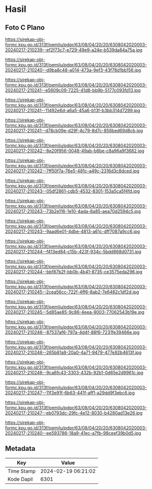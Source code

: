 # Hasil

## Foto C Plano

https://sirekap-obj-formc.kpu.go.id/313f/pemilu/pdpr/63/08/04/20/20/6308042020003-20240217-210239--ef2f73c7-e729-49e9-a24e-b539da84a75a.jpg

https://sirekap-obj-formc.kpu.go.id/313f/pemilu/pdpr/63/08/04/20/20/6308042020003-20240217-210240--d9ba8c48-a014-473a-9ef3-43f78d1bb156.jpg

https://sirekap-obj-formc.kpu.go.id/313f/pemilu/pdpr/63/08/04/20/20/6308042020003-20240217-210241--e5609c09-7225-41d8-bb9b-5177c093fd13.jpg

https://sirekap-obj-formc.kpu.go.id/313f/pemilu/pdpr/63/08/04/20/20/6308042020003-20240217-210241--11492e6d-a6a5-45a6-b13f-b3bb314d7299.jpg

https://sirekap-obj-formc.kpu.go.id/313f/pemilu/pdpr/63/08/04/20/20/6308042020003-20240217-210241--d78cb09e-d29f-4c79-8d7c-856bed69d8cb.jpg

https://sirekap-obj-formc.kpu.go.id/313f/pemilu/pdpr/63/08/04/20/20/6308042020003-20240217-210242--8e20f956-0048-49ab-b6be-c8a96a9f3682.jpg

https://sirekap-obj-formc.kpu.go.id/313f/pemilu/pdpr/63/08/04/20/20/6308042020003-20240217-210242--7ff50f7a-76e5-481c-a49c-2316d3c8dced.jpg

https://sirekap-obj-formc.kpu.go.id/313f/pemilu/pdpr/63/08/04/20/20/6308042020003-20240217-210243--05df2861-cdb5-4532-8301-153a5ca5f4fd.jpg

https://sirekap-obj-formc.kpu.go.id/313f/pemilu/pdpr/63/08/04/20/20/6308042020003-20240217-210243--73b2e116-1e10-4ada-8a85-aea70d2594c5.jpg

https://sirekap-obj-formc.kpu.go.id/313f/pemilu/pdpr/63/08/04/20/20/6308042020003-20240217-210243--9aad6e01-4dbe-4813-a61c-dff7087a9cc6.jpg

https://sirekap-obj-formc.kpu.go.id/313f/pemilu/pdpr/63/08/04/20/20/6308042020003-20240217-210244--f413ed84-c15b-423f-934c-5bdd668d0731.jpg

https://sirekap-obj-formc.kpu.go.id/313f/pemilu/pdpr/63/08/04/20/20/6308042020003-20240217-210244--bbf87b2f-bb0b-4b41-8735-ce3575eda296.jpg

https://sirekap-obj-formc.kpu.go.id/313f/pemilu/pdpr/63/08/04/20/20/6308042020003-20240217-210245--2cea56cc-722f-4ff6-8ab2-7e6482c1df2d.jpg

https://sirekap-obj-formc.kpu.go.id/313f/pemilu/pdpr/63/08/04/20/20/6308042020003-20240217-210245--5d85ae85-9c86-4eea-9003-77062543b19e.jpg

https://sirekap-obj-formc.kpu.go.id/313f/pemilu/pdpr/63/08/04/20/20/6308042020003-20240217-210246--87537af6-797a-4d4f-88f6-7231fe39466e.jpg

https://sirekap-obj-formc.kpu.go.id/313f/pemilu/pdpr/63/08/04/20/20/6308042020003-20240217-210246--265b81a9-20a0-4a71-9479-477e92b4613f.jpg

https://sirekap-obj-formc.kpu.go.id/313f/pemilu/pdpr/63/08/04/20/20/6308042020003-20240217-210246--9ca6fc43-3303-432b-92b1-0d65e2d9961c.jpg

https://sirekap-obj-formc.kpu.go.id/313f/pemilu/pdpr/63/08/04/20/20/6308042020003-20240217-210247--11f3e91f-6b63-441f-aff1-a29dd9f3ebc6.jpg

https://sirekap-obj-formc.kpu.go.id/313f/pemilu/pdpr/63/08/04/20/20/6308042020003-20240217-210247--eb0793dc-29fc-4e12-8030-b4280ad13e26.jpg

https://sirekap-obj-formc.kpu.go.id/313f/pemilu/pdpr/63/08/04/20/20/6308042020003-20240217-210240--ee593786-18a9-41ec-a7fb-98ceef39b0d5.jpg


## Metadata

| Key        | Value               |
| ---------- | ------------------- |
| Time Stamp | 2024-02-19 06:21:02 |
| Kode Dapil | 6301                |




